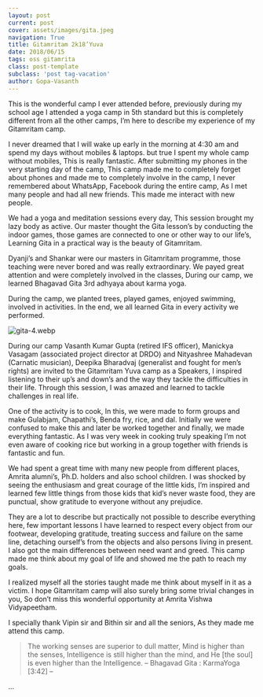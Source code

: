 ```yaml
---
layout: post
current: post
cover: assets/images/gita.jpeg
navigation: True
title: Gitamritam 2k18’Yuva
date: 2018/06/15
tags: oss gitamrita
class: post-template
subclass: 'post tag-vacation'
author: Gopa-Vasanth
---
```



This is the wonderful camp I ever attended before, previously during my school age I attended a yoga camp in 5th standard but this is completely different from all the other camps, I’m here to describe my experience of my Gitamritam camp.

I never dreamed that I will wake up early in the morning at 4:30 am and spend my days without mobiles & laptops. but true I spent my whole camp without mobiles, This is really fantastic. After submitting my phones in the very starting day of the camp, This camp made me to completely forget about phones and made me to completely involve in the camp, I never remembered about WhatsApp, Facebook during the entire camp, As I met many people and had all new friends. This made me interact with new people.

We had a yoga and meditation sessions every day, This session brought my lazy body as active. Our master thought the Gita lesson’s by conducting the indoor games, those games are connected to one or other way to our life’s, Learning Gita in a practical way is the beauty of Gitamritam.

Dyanji’s and Shankar were our masters in Gitamritam programme, those teaching were never bored and was really extraordinary. We payed great attention and were completely involved in the classes, During our camp, we learned Bhagavad Gita 3rd adhyaya about karma yoga.

During the camp, we planted trees, played games, enjoyed swimming, involved in activities. In the end, we all learned Gita in every activity we performed.

![gita-4.webp](assets/images/gita-4.webp)

During our camp Vasanth Kumar Gupta (retired IFS officer), Manickya Vasagam (associated project director at DRDO) and Nityashree Mahadevan (Carnatic musician), Deepika Bharadvaj (generalist and fought for men’s rights) are invited to the Gitamritam Yuva camp as a Speakers, I inspired listening to their up’s and down’s and the way they tackle the difficulties in their life. Through this session, I was amazed and learned to tackle challenges in real life.

One of the activity is to cook, In this, we were made to form groups and make Gulabjam, Chapathi’s, Benda fry, rice, and dal. Initially we were confused to make this and later be worked together and finally, we made everything fantastic. As I was very week in cooking truly speaking I’m not even aware of cooking rice but working in a group together with friends is fantastic and fun.

We had spent a great time with many new people from different places, Amrita alumni’s, Ph.D. holders and also school children. I was shocked by seeing the enthusiasm and great courage of the little kids, I’m inspired and learned few little things from those kids that kid’s never waste food, they are punctual, show gratitude to everyone without any prejudice.

They are a lot to describe but practically not possible to describe everything here, few important lessons I have learned to respect every object from our footwear, developing gratitude, treating success and failure on the same line, detaching ourself’s from the objects and also persons living in present. I also got the main differences between need want and greed. This camp made me think about my goal of life and showed me the path to reach my goals.

I realized myself all the stories taught made me think about myself in it as a victim. I hope Gitamritam camp will also surely bring some trivial changes in you, So don’t miss this wonderful opportunity at Amrita Vishwa Vidyapeetham.

I specially thank Vipin sir and Bithin sir and all the seniors, As they made me attend this camp.

> The working senses are superior to dull matter, Mind is higher than the senses, Intelligence is still higher than the mind, and He [the soul] is even higher than the Intelligence. – Bhagavad Gita : KarmaYoga [3:42] –

<div id="cp_widget_7dcd9de0-1ce6-4f1f-a64a-874f39965acb">...</div><script type="text/javascript"> var cpo = []; cpo["_object"] ="cp_widget_7dcd9de0-1ce6-4f1f-a64a-874f39965acb"; cpo["_fid"] = "AgEAoweWo0p-";
var _cpmp = _cpmp || []; _cpmp.push(cpo);
(function() { var cp = document.createElement("script"); cp.type = "text/javascript";
cp.async = true; cp.src = "//www.cincopa.com/media-platform/runtime/libasync.js";
var c = document.getElementsByTagName("script")[0];
c.parentNode.insertBefore(cp, c); })(); </script>